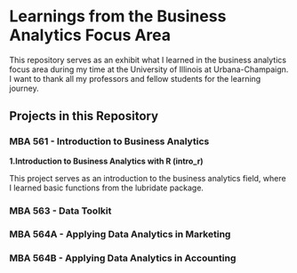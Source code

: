 # Learnings from the Business Analytics Focus Area
This repository serves as an exhibit what I learned in the business analytics focus area during my time at the University of Illinois at Urbana-Champaign. I want to thank all my professors and fellow students for the learning journey.

## Projects in this Repository

### MBA 561 - Introduction to Business Analytics

**1.Introduction to Business Analytics with R (intro_r)**

This project serves as an introduction to the business analytics field, where I learned basic functions from the lubridate package. 


### MBA 563 - Data Toolkit

### MBA 564A - Applying Data Analytics in Marketing

### MBA 564B - Applying Data Analytics in Accounting
